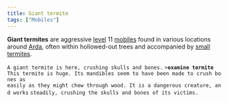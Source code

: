 ```yaml
---
title: Giant termite
tags: ["Mobiles"]
---
```

**Giant termites** are aggressive [level](level "wikilink") 11
[mobiles](mobile "wikilink") found in various locations around
[Arda](Arda "wikilink"), often within hollowed-out trees and accompanied
by [small termites](small_termite "wikilink").

`A giant termite is here, crushing skulls and bones.`
`>`**`examine termite`**
`This termite is huge. Its mandibles seem to have been made to crush bones as`
`easily as they might chew through wood. It is a dangerous creature, and works`
`steadily, crushing the skulls and bones of its victims.`
